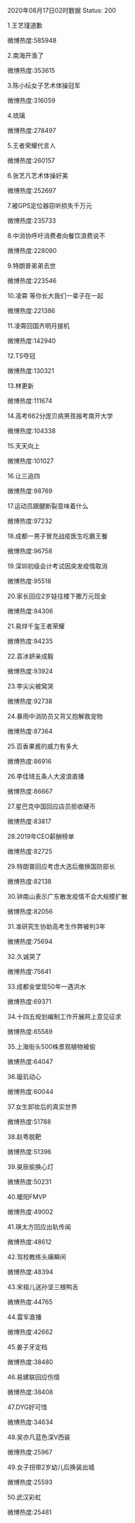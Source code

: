 2020年08月17日02时数据
Status: 200

1.王艺瑾道歉

微博热度:585948

2.南海开渔了

微博热度:353615

3.陈小纭女子艺术体操冠军

微博热度:316059

4.琉璃

微博热度:278497

5.王者荣耀代言人

微博热度:260157

6.张艺凡艺术体操好美

微博热度:252697

7.被GPS定位器窃听损失千万元

微博热度:235733

8.中消协呼吁消费者向餐饮浪费说不

微博热度:228090

9.特朗普弟弟去世

微博热度:223546

10.凌霄 等你长大我们一辈子在一起

微博热度:221386

11.凌霄回国齐明月接机

微博热度:142940

12.TS夺冠

微博热度:130321

13.林更新

微博热度:111674

14.高考662分庞贝病男孩报考南开大学

微博热度:104338

15.天天向上

微博热度:101027

16.让三追四

微博热度:98769

17.运动员跟腱断裂意味着什么

微博热度:97232

18.成都一男子冒充战疫医生吃霸王餐

微博热度:96758

19.深圳初级会计考试因突发疫情取消

微博热度:95518

20.家长回应2岁娃往楼下撒万元现金

微博热度:94306

21.易烊千玺王者荣耀

微博热度:94235

22.袁冰妍亲成毅

微博热度:93924

23.李尖尖被窝哭

微博热度:92738

24.暴雨中消防员又背又抱解救宠物

微博热度:87364

25.百香果酱的威力有多大

微博热度:86916

26.李佳琦五条人大波浪直播

微博热度:86667

27.星巴克中国回应店员拒收硬币

微博热度:83817

28.2019年CEO薪酬榜单

微博热度:82725

29.特朗普回应考虑大选后撤换国防部长

微博热度:82138

30.钟南山表示广东散发疫情不会大规模扩散

微博热度:82056

31.准研究生协助高考生作弊被判3年

微博热度:75694

32.久诚哭了

微博热度:75641

33.成都金堂现50年一遇洪水

微博热度:69371

34.十四五规划编制工作开展网上意见征求

微博热度:65589

35.上海街头500株景观植物被偷

微博热度:64047

36.璇玑动心

微博热度:60044

37.女生卸妆后的真实世界

微博热度:51788

38.赵粤脱靶

微博热度:51396

39.昊辰偷换心灯

微博热度:50231

40.暖阳FMVP

微博热度:49002

41.瑛太方回应出轨传闻

微博热度:48612

42.驾校教练头痛瞬间

微博热度:48394

43.宋祖儿送孙坚三根鸭舌

微博热度:44765

44.雷军直播

微博热度:42662

45.姜子牙定档

微博热度:38480

46.易建联回应伤情

微博热度:38408

47.DYG好可惜

微博热度:34634

48.吴亦凡蓝色深V西装

微博热度:25967

49.女子拐带2岁幼儿后换装出城

微博热度:25593

50.武汉彩虹

微博热度:25481


